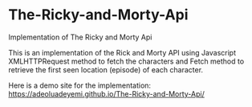 # The-Ricky-and-Morty-Api
Implementation of The Ricky and Morty Api

This is an implementation of the Rick and Morty API using Javascript XMLHTTPRequest method to fetch the characters and Fetch method to retrieve the first seen location (episode) of each character.

Here is a demo site for the implementation: https://adeoluadeyemi.github.io/The-Ricky-and-Morty-Api/
